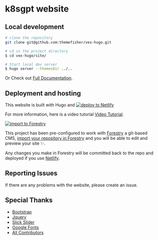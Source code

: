 # k8sgpt website


## Local development

```bash
# clone the repository
git clone git@github.com:themefisher/vex-hugo.git

# cd in the project directory
$ cd vex-hugo/site/

# Start local dev server
$ hugo server --themesDir ../..
```

Or Check out [Full Documentation](https://docs.gethugothemes.com/vex/?ref=github).

## Deployment and hosting

This website is built with Hugo and [![deploy to
Netlify](https://www.netlify.com/img/deploy/button.svg)](https://app.netlify.com/start/deploy?repository=https://github.com/themefisher/vex-hugo)

For more information, here is a video tutorial
[Video Tutorial](https://youtu.be/ResipmZmpDU).

[![import to
Forestry](https://assets.forestry.io/import-to-forestryK.svg)](https://app.forestry.io/quick-start?repo=themefisher/vex-hugo&engine=hugo&version=0.87.0)

This project has been pre-configured to work with [Forestry](https://forestry.io) a git-based CMS, [import your
repository in Forestry](https://app.forestry.io/quick-start?repo=themefisher/vex-hugo&engine=hugo&version=0.87.0) and
you will be able to edit and preview your site ✨.

Any changes you make in Forestry will be committed back to the repo and deployed if you use [Netlify](#netlify).

<!-- reporting issue -->
## Reporting Issues

If there are any problems with the website, please create an issue.

<!-- resources -->
## Special Thanks

- [Bootstrap](https://getbootstrap.com)
- [Jquery](https://jquery.com)
- [Slick Slider](https://kenwheeler.github.io/slick/)
- [Google Fonts](https://fonts.google.com/)
- [All Contributors](https://github.com/themefisher/vex-hugo/graphs/contributors)

